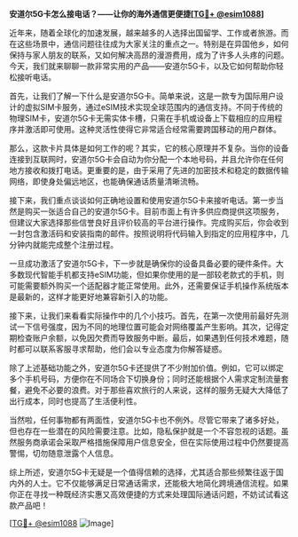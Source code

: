 **安道尔5G卡怎么接电话？——让你的海外通信更便捷[[TG💪+ @esim1088](https://t.me/s/esim1088)]**

近年来，随着全球化的加速发展，越来越多的人选择出国留学、工作或者旅游。而在这些场景中，通信问题往往成为大家关注的重点之一。特别是在异国他乡，如何保持与家人朋友的联系，又如何解决高昂的漫游费用，成为了许多人头疼的问题。今天，我们就来聊聊一款非常实用的产品——安道尔5G卡，以及它如何帮助你轻松接听电话。

首先，让我们了解一下什么是安道尔5G卡。简单来说，这是一款专为国际用户设计的虚拟SIM卡服务，通过eSIM技术实现全球范围内的通信支持。不同于传统的物理SIM卡，安道尔5G卡无需实体卡槽，只需在手机或设备上下载相应的应用程序并激活即可使用。这种灵活性使得它非常适合经常需要跨国移动的用户群体。

那么，这款卡片具体是如何工作的呢？其实，它的核心原理并不复杂。当你的设备连接到互联网时，安道尔5G卡会自动为你分配一个本地号码，并且允许你在任何地方接收和拨打电话。更重要的是，由于采用了先进的加密技术和稳定的数据传输网络，即使身处偏远地区，也能确保通话质量清晰流畅。

接下来，我们重点谈谈如何正确地设置和使用安道尔5G卡来接听电话。第一步当然是购买一张适合自己的安道尔5G卡。目前市面上有许多供应商提供这项服务，但建议大家选择那些信誉良好且评价较高的平台进行操作。完成购买后，你会收到一封包含激活码和安装指南的邮件。按照说明将代码输入到指定的应用程序中，几分钟内就能完成整个注册过程。

一旦成功激活了安道尔5G卡，下一步就是确保你的设备具备必要的硬件条件。大多数现代智能手机都支持eSIM功能，但如果你使用的是一部较老款式的手机，则可能需要额外购买一个适配器才能正常使用。此外，还需要保证手机操作系统版本是最新的，这样才能更好地兼容新引入的功能。

接下来，让我们来看看实际操作中的几个小技巧。首先，在第一次使用前最好先测试一下信号强度，因为不同的地理位置可能会对网络覆盖产生影响。其次，记得定期检查账户余额，以免因欠费而导致服务中断。最后，如果遇到任何技术难题，随时都可以联系客服寻求帮助，他们会以专业态度为你解答疑惑。

除了上述基础功能之外，安道尔5G卡还提供了不少附加价值。例如，它可以绑定多个手机号码，方便你在不同场合下切换身份；同时还能根据个人需求定制流量套餐，避免不必要的浪费。对于那些喜欢旅行的人来说，这样的服务无疑大大降低了出行成本，同时也提高了生活便利性。

当然啦，任何事物都有两面性，安道尔5G卡也不例外。尽管它带来了诸多好处，但也存在一些潜在的风险需要注意。比如，隐私保护就是一个不容忽视的话题。虽然服务商承诺会采取严格措施保障用户信息安全，但在实际使用过程中仍然要提高警惕，切勿随意泄露个人信息。

综上所述，安道尔5G卡无疑是一个值得信赖的选择，尤其适合那些频繁往返于国内外的人士。它不仅能够满足日常通话需求，还能极大地简化跨境通信流程。如果你正在寻找一种既经济实惠又高效便捷的方式来处理国际通话问题，不妨试试看这款产品吧！

[[TG💪+ @esim1088](https://t.me/s/esim1088) ![Image](https://i.postimg.cc/4NQfJmqS/Snipaste-2025-05-13-00-14-12.png)]
